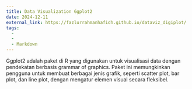 ```yaml
---
title: Data Visualization Ggplot2
date: 2024-12-11
external_link: https://fazlurrahmanhafidh.github.io/dataviz_digiplot/
tags:
  -
  -
  - Markdown
---
```


Ggplot2 adalah paket di R yang digunakan untuk visualisasi data dengan pendekatan berbasis grammar of graphics. Paket ini memungkinkan pengguna untuk membuat berbagai jenis grafik, seperti scatter plot, bar plot, dan line plot, dengan mengatur elemen visual secara fleksibel.

<!--more-->

